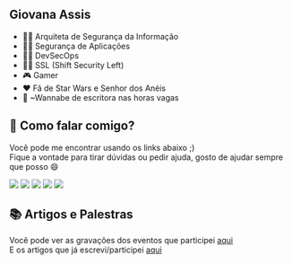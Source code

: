 ## Giovana Assis

- 🕵️‍♀️ Arquiteta de Segurança da Informação
- 🕵️‍♀️ Segurança de Aplicações
- 🕵️‍♀️ DevSecOps
- 🕵️‍♀️ SSL (Shift Security Left)
- 🎮 Gamer
- ♥️ Fã de Star Wars e Senhor dos Anéis
- 📝 ~Wannabe de escritora nas horas vagas

## 💬 Como falar comigo?

Você pode me encontrar usando os links abaixo ;)<br/>
Fique a vontade para tirar dúvidas ou pedir ajuda, gosto de ajudar sempre que posso 😄

<a href="https://twitter.com/giihassisf"><img src="https://img.shields.io/badge/Twitter-1DA1F2?style=for-the-badge&logo=twitter&logoColor=white" /></a>
<a href="https://www.instagram.com/gihyperia/"><img src="https://img.shields.io/badge/Instagram-E4405F?style=for-the-badge&logo=instagram&logoColor=white" /></a>
<a href="https://www.linkedin.com/in/giovanaassis/"><img src="https://img.shields.io/badge/LinkedIn-0077B5?style=for-the-badge&logo=linkedin&logoColor=white" /></a>
<a href="https://github.com/GiHyperia"><img src="https://img.shields.io/badge/GitHub-100000?style=for-the-badge&logo=github&logoColor=white" /></a>
<a href="https://giih-assis.medium.com/"><img src="https://img.shields.io/badge/Medium-12100E?style=for-the-badge&logo=medium&logoColor=white" /></a>

## 📚 Artigos e Palestras

Você pode ver as gravações dos eventos que participei [aqui][0]<br/>
E os artigos que já escrevi/participei [aqui][1]

<!--
**GiHyperia/GiHyperia** is a ✨ _special_ ✨ repository because its `README.md` (this file) appears on your GitHub profile.

Here are some ideas to get you started:

- 🔭 I’m currently working on ...
- 🌱 I’m currently learning ...
- 👯 I’m looking to collaborate on ...
- 🤔 I’m looking for help with ...
- 💬 Ask me about ...
- 📫 How to reach me: ...
- 😄 Pronouns: ...
- ⚡ Fun fact: ...
-->

[0]: https://github.com/GiHyperia/GiHyperia/blob/main/palestras.md
[1]: https://github.com/GiHyperia/GiHyperia/blob/main/artigos.md
